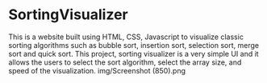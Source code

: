 # SortingVisualizer
This is a website built using HTML, CSS, Javascript to visualize classic sorting algorithms such as bubble sort, insertion sort, selection sort, merge sort and quick sort.
This project, sorting visualizer is a very simple UI and it allows the users to select the sort algorithm, select the array size, and speed of the visualization.
img/Screenshot (850).png
